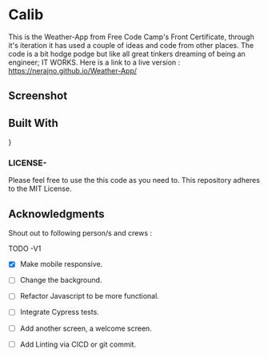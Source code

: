 # Calib
This is the Weather-App from Free Code Camp's Front Certificate, through it's iteration it has used a couple of ideas and code from other places. The code is a bit hodge podge but like all great tinkers dreaming of being an engineer; IT WORKS.
Here is a link to a live version : https://nerajno.github.io/Weather-App/

## Screenshot


## Built With
}

### LICENSE-
Please feel free to use the this code as you need to.
This repository adheres to the MIT License.

## Acknowledgments
Shout out to following person/s and crews :


TODO -V1

- [x] Make mobile responsive.
- [ ] Change the background.
- [ ] Refactor Javascript to be more functional.
- [ ] Integrate Cypress tests.
- [ ] Add another screen, a welcome screen. 
- [ ] Add Linting via CICD or git commit.   
 